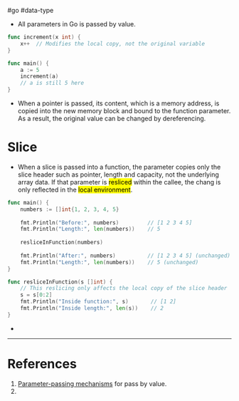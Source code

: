 #go #data-type 

- All parameters in Go is passed by value.
```Go title='Pass by value in Go'
func increment(x int) {
    x++  // Modifies the local copy, not the original variable
}

func main() {
    a := 5
    increment(a)
    // a is still 5 here
}
```
- When a pointer is passed, its content, which is a memory address, is copied into the new memory block and bound to the function parameter. As a result, the original value can be changed by dereferencing.
# Slice
- When a slice is passed into a function, the parameter copies only the slice header such as pointer, length and capacity, not the underlying array data. If that parameter is <mark class="hltr-yellow">resliced</mark> within the callee, the chang is only reflected in the <mark class="hltr-yellow">local environment</mark>. 
```Go title='Slice is passed as a parameter'
func main() {
    numbers := []int{1, 2, 3, 4, 5}
    
    fmt.Println("Before:", numbers)         // [1 2 3 4 5]
    fmt.Println("Length:", len(numbers))    // 5
    
    resliceInFunction(numbers)
    
    fmt.Println("After:", numbers)          // [1 2 3 4 5] (unchanged)
    fmt.Println("Length:", len(numbers))    // 5 (unchanged)
}

func resliceInFunction(s []int) {
    // This reslicing only affects the local copy of the slice header
    s = s[0:2]
    fmt.Println("Inside function:", s)       // [1 2]
    fmt.Println("Inside length:", len(s))    // 2
}
```
- 
---
# References
1. [Parameter-passing mechanisms](Parameter-passing%20mechanisms.md) for pass by value.
2. 